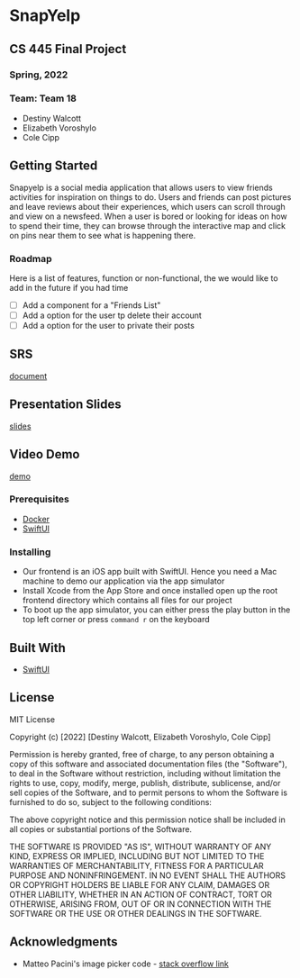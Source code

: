 # SnapYelp
## CS 445 Final Project
### Spring, 2022

### Team: Team 18
- Destiny Walcott
- Elizabeth Voroshylo
- Cole Cipp

## Getting Started

Snapyelp is a social media application that allows users to view friends activities for inspiration on things to do. Users and friends can post pictures and leave reviews about their experiences, which users can scroll through and view on a newsfeed. When a user is bored or looking for ideas on how to spend their time, they can browse through the interactive map and click on pins near them to see what is happening there.   

### Roadmap
Here is a list of features, function or non-functional, the we would like to add in the future if you had time
- [ ] Add a component for a "Friends List"
- [ ] Add a option for the user tp delete their account
- [ ] Add a option for the user to private their posts

## SRS
[document](https://docs.google.com/document/d/1XIzcDxvqk0s2EKfq9kwLHxLzjQK8xb5tjyCpdFfjh94/edit?usp=sharing)

## Presentation Slides
[slides](https://docs.google.com/presentation/d/1Hx_I1Uzlz2lDZIgktH1zDceNs6DZKBmp3GLnCeSqGqI/edit?usp=sharing)

## Video Demo
[demo](https://github.com/bucs445spring22/final-project-team18/blob/main/video-demo.mp4)
  
### Prerequisites

* [Docker](https://www.docker.com/)
* [SwiftUI](https://developer.apple.com/xcode/swiftui/)

### Installing
- Our frontend is an iOS app built with SwiftUI. Hence you need a Mac machine to demo our application via the app simulator
- Install Xcode from the App Store and once installed open up the root frontend directory which contains all files for our project
- To boot up the app simulator, you can either press the play button in the top left corner or press `command r` on the keyboard

## Built With
 * [SwiftUI](https://developer.apple.com/xcode/swiftui/) 

## License
MIT License

Copyright (c) [2022] [Destiny Walcott, Elizabeth Voroshylo, Cole Cipp]

Permission is hereby granted, free of charge, to any person obtaining a copy
of this software and associated documentation files (the "Software"), to deal
in the Software without restriction, including without limitation the rights
to use, copy, modify, merge, publish, distribute, sublicense, and/or sell
copies of the Software, and to permit persons to whom the Software is
furnished to do so, subject to the following conditions:

The above copyright notice and this permission notice shall be included in all
copies or substantial portions of the Software.

THE SOFTWARE IS PROVIDED "AS IS", WITHOUT WARRANTY OF ANY KIND, EXPRESS OR
IMPLIED, INCLUDING BUT NOT LIMITED TO THE WARRANTIES OF MERCHANTABILITY,
FITNESS FOR A PARTICULAR PURPOSE AND NONINFRINGEMENT. IN NO EVENT SHALL THE
AUTHORS OR COPYRIGHT HOLDERS BE LIABLE FOR ANY CLAIM, DAMAGES OR OTHER
LIABILITY, WHETHER IN AN ACTION OF CONTRACT, TORT OR OTHERWISE, ARISING FROM,
OUT OF OR IN CONNECTION WITH THE SOFTWARE OR THE USE OR OTHER DEALINGS IN THE
SOFTWARE.

## Acknowledgments
* Matteo Pacini's image picker code - [stack overflow link](https://stackoverflow.com/questions/56515871/how-to-open-the-imagepicker-in-swiftui)

